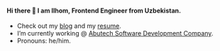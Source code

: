 #### Hi there 👋 I am Ilhom, Frontend Engineer from Uzbekistan.

- Check out my [blog](https://t.me/inspired_engineer) and my [resume](https://gist.github.com/inspirationjon/08277817d10d9b9fec421eed6de9acd9).
- I’m currently working @ [Abutech Software Development Company](https://abutech.uz/).
- Pronouns: he/him.
	
